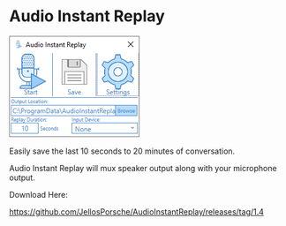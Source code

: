 # Audio Instant Replay

![GitHub Logo](https://github.com/JellosPorsche/AudioInstantReplay/blob/master/AudioInstantReplay/Resources/UI.png)

Easily save the last 10 seconds to 20 minutes of conversation.

Audio Instant Replay will mux speaker output along with your microphone output.

Download Here:

https://github.com/JellosPorsche/AudioInstantReplay/releases/tag/1.4
